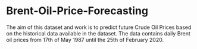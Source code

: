 # Brent-Oil-Price-Forecasting
The aim of this dataset and work is to predict future Crude Oil Prices based on the historical data available in the dataset. The data contains daily Brent oil prices from 17th of May 1987 until the 25th of February 2020.
